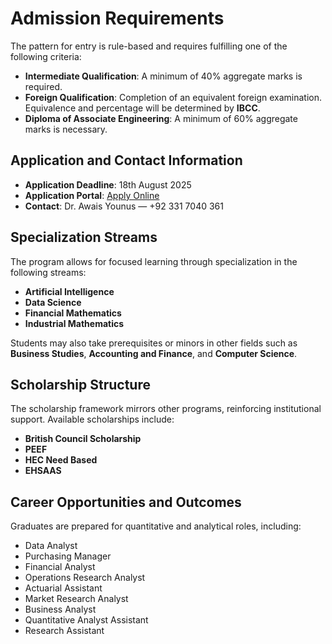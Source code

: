 # Admission Requirements

The pattern for entry is rule-based and requires fulfilling one of the following criteria:

- **Intermediate Qualification**: A minimum of 40% aggregate marks is required.
- **Foreign Qualification**: Completion of an equivalent foreign examination. Equivalence and percentage will be determined by **IBCC**.
- **Diploma of Associate Engineering**: A minimum of 60% aggregate marks is necessary.

## Application and Contact Information

- **Application Deadline**: 18th August 2025  
- **Application Portal**: [Apply Online](https://portal.bzu.edu.pk/admissions/)  
- **Contact**: Dr. Awais Younus — +92 331 7040 361

## Specialization Streams

The program allows for focused learning through specialization in the following streams:

- **Artificial Intelligence**
- **Data Science**
- **Financial Mathematics**
- **Industrial Mathematics**

Students may also take prerequisites or minors in other fields such as **Business Studies**, **Accounting and Finance**, and **Computer Science**.

## Scholarship Structure

The scholarship framework mirrors other programs, reinforcing institutional support. Available scholarships include:

- **British Council Scholarship**
- **PEEF**
- **HEC Need Based**
- **EHSAAS**

## Career Opportunities and Outcomes

Graduates are prepared for quantitative and analytical roles, including:

- Data Analyst  
- Purchasing Manager  
- Financial Analyst  
- Operations Research Analyst  
- Actuarial Assistant  
- Market Research Analyst  
- Business Analyst  
- Quantitative Analyst Assistant  
- Research Assistant  



